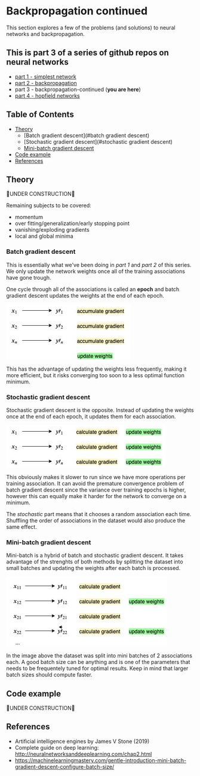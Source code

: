# Backpropagation continued

This section explores a few of the problems (and solutions) to neural networks and backpropagation. 

## This is part 3 of a series of github repos on neural networks

- [part 1 - simplest network](https://github.com/gokadin/ai-simplest-network)
- [part 2 - backpropagation](https://github.com/gokadin/ai-backpropagation)
- part 3 - backpropagation-continued (**you are here**)
- [part 4 - hopfield networks](https://github.com/gokadin/ai-hopfield-networks)

## Table of Contents

- [Theory](#theory)
  - [Batch gradient descent](#batch gradient descent)
  - [Stochastic gradient descent](#stochastic gradient descent)
  - [Mini-batch gradient descent](#mini-batch-gradient-descent)
- [Code example](#code-example)
- [References](#references)

## Theory

🚧UNDER CONSTRUCTION🚧

Remaining subjects to be covered:

- momentum
- over fitting/generalization/early stopping point
- vanishing/exploding gradients
- local and global minima

### Batch gradient descent

This is essentially what we've been doing in *part 1* and *part 2* of this series. We only update the network weights once all of the training associations have gone trough. 

One cycle through all of the associations is called an **epoch** and batch gradient descent updates the weights at the end of each epoch. 

![batch](readme-images/batch.jpg)

This has the advantage of updating the weights less frequently, making it more efficient, but it risks converging too soon to a less optimal function minimum. 

### Stochastic gradient descent

Stochastic gradient descent is the opposite. Instead of updating the weights once at the end of each epoch, it updates them for each association. 

![stochastic](readme-images/stochastic.jpg)

This obviously makes it slower to run since we have more operations per training association. It can avoid the premature convergence problem of batch gradient descent since the variance over training epochs is higher, however this can equally make it harder for the network to converge on a minimum. 

The *stochastic* part means that it chooses a random association each time. Shuffling the order of associations in the dataset would also produce the same effect. 

### Mini-batch gradient descent

Mini-batch is a hybrid of batch and stochastic gradient descent. It takes advantage of the strenghts of both methods by splitting the dataset into small batches and updating the weights after each batch is processed. 

![mini-batch](readme-images/mini-batch.jpg)

In the image above the dataset was split into mini batches of 2 associations each. A good batch size can be anything and is one of the parameters that needs to be frequentely tuned for optimal results. Keep in mind that larger batch sizes should compute faster. 

## Code example

🚧UNDER CONSTRUCTION🚧

## References

- Artificial intelligence engines by James V Stone (2019)
- Complete guide on deep learning: http://neuralnetworksanddeeplearning.com/chap2.html
- https://machinelearningmastery.com/gentle-introduction-mini-batch-gradient-descent-configure-batch-size/